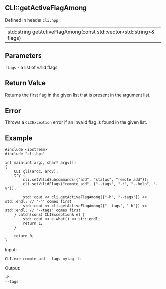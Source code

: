 ## CLI::getActiveFlagAmong
Defined in header `cli.hpp`

| | 
| --- |
| std::string getActiveFlagAmong(const std::vector\<std::string>& flags) |

## Parameters
`flags` - a list of valid flags

## Return Value
Returns the first flag in the given list that is present in the argument list.

## Error
Throws a `CLIException` error if an invalid flag is found in the given list.

## Example
```
#include <iostream>
#include "cli.hpp"

int main(int argc, char* argv[])
{
    CLI cli(argc, argv);
    try {
        cli.setValidSubcommands({"add", "status", "remote add"});
        cli.setValidFlags("remote add", {"--tags", "-h", "--help", "-v"});

        std::cout << cli.getActiveFlagAmong({"-h", "--tags"}) << std::endl; // "-h" comes first
        std::cout << cli.getActiveFlagAmong({"--tags", "-h"}) << std::endl; // "--tags" comes first
    } catch(const CLIException& e) {
        std::cout << e.what() << std::endl;
        return 1;
    }

    return 0;
}
```

Input:
```
CLI.exe remote add --tags mytag -h
```

Output:
```
-h
--tags
```